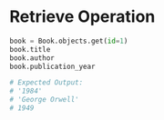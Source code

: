 # Retrieve Operation

```python
book = Book.objects.get(id=1)
book.title
book.author
book.publication_year

# Expected Output:
# '1984'
# 'George Orwell'
# 1949
